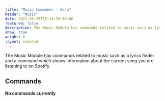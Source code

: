 ```yaml
---
title: "Music Commands - Asra"
header: "Music"
date: 2021-08-25T15:14:39+10:00
featured: false
description: The Music Module has commands related to music such as lyrics and a command which shows information about the current song you are listening to on Spotify.
show: true
weight: 8
layout: command
---
```


The Music Module has commands related to music such as a lyrics finder and a command which shows information about the current song you are listening to on Spotify.

## Commands

**No commands currently**